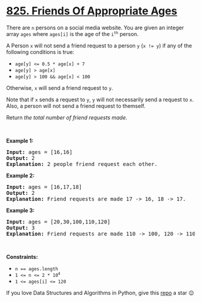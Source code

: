 # [825. Friends Of Appropriate Ages][title]

<p>There are <code>n</code> persons on a social media website. You are given an integer array <code>ages</code> where <code>ages[i]</code> is the age of the <code>i<sup>th</sup></code> person.</p>
<p>A Person <code>x</code> will not send a friend request to a person <code>y</code> (<code>x != y</code>) if any of the following conditions is true:</p>
<ul>
<li><code>age[y] &lt;= 0.5 * age[x] + 7</code></li>
<li><code>age[y] &gt; age[x]</code></li>
<li><code>age[y] &gt; 100 &amp;&amp; age[x] &lt; 100</code></li>
</ul>
<p>Otherwise, <code>x</code> will send a friend request to <code>y</code>.</p>
<p>Note that if <code>x</code> sends a request to <code>y</code>, <code>y</code> will not necessarily send a request to <code>x</code>. Also, a person will not send a friend request to themself.</p>
<p>Return <em>the total number of friend requests made</em>.</p>
<p> </p>
<p><strong>Example 1:</strong></p>
<pre><strong>Input:</strong> ages = [16,16]
<strong>Output:</strong> 2
<strong>Explanation:</strong> 2 people friend request each other.
</pre>
<p><strong>Example 2:</strong></p>
<pre><strong>Input:</strong> ages = [16,17,18]
<strong>Output:</strong> 2
<strong>Explanation:</strong> Friend requests are made 17 -&gt; 16, 18 -&gt; 17.
</pre>
<p><strong>Example 3:</strong></p>
<pre><strong>Input:</strong> ages = [20,30,100,110,120]
<strong>Output:</strong> 3
<strong>Explanation:</strong> Friend requests are made 110 -&gt; 100, 120 -&gt; 110, 120 -&gt; 100.
</pre>
<p> </p>
<p><strong>Constraints:</strong></p>
<ul>
<li><code>n == ages.length</code></li>
<li><code>1 &lt;= n &lt;= 2 * 10<sup>4</sup></code></li>
<li><code>1 &lt;= ages[i] &lt;= 120</code></li>
</ul>


If you love Data Structures and Algorithms in Python, give this [repo][me] a star :wink:

[title]: https://leetcode.com/problems/friends-of-appropriate-ages
[me]: https://github.com/bumblebee211196/awesome-python-leetcode